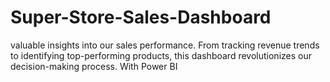 # Super-Store-Sales-Dashboard
valuable insights into our sales performance. From tracking revenue trends to identifying top-performing products, this dashboard revolutionizes our decision-making process. With Power BI
